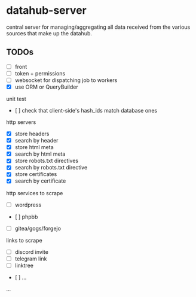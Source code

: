 # datahub-server

central server for managing/aggregating all data received from the various sources that make up the datahub.

## TODOs

- [ ] front
- [ ] token + permissions
- [ ] websocket for dispatching job to workers
- [X] use ORM or QueryBuilder

unit test
- [ ] check that client-side's hash_ids match database ones

http servers

- [X] store headers
- [X] search by header
- [X] store html meta
- [X] search by html meta
- [X] store robots.txt directives
- [X] search by robots.txt directive
- [X] store certificates
- [X] search by certificate

http services to scrape

- [ ] wordpress
- [ ] phpbb
- [ ] gitea/gogs/forgejo

links to scrape

- [ ] discord invite
- [ ] telegram link
- [ ] linktree
- [ ] ...

...